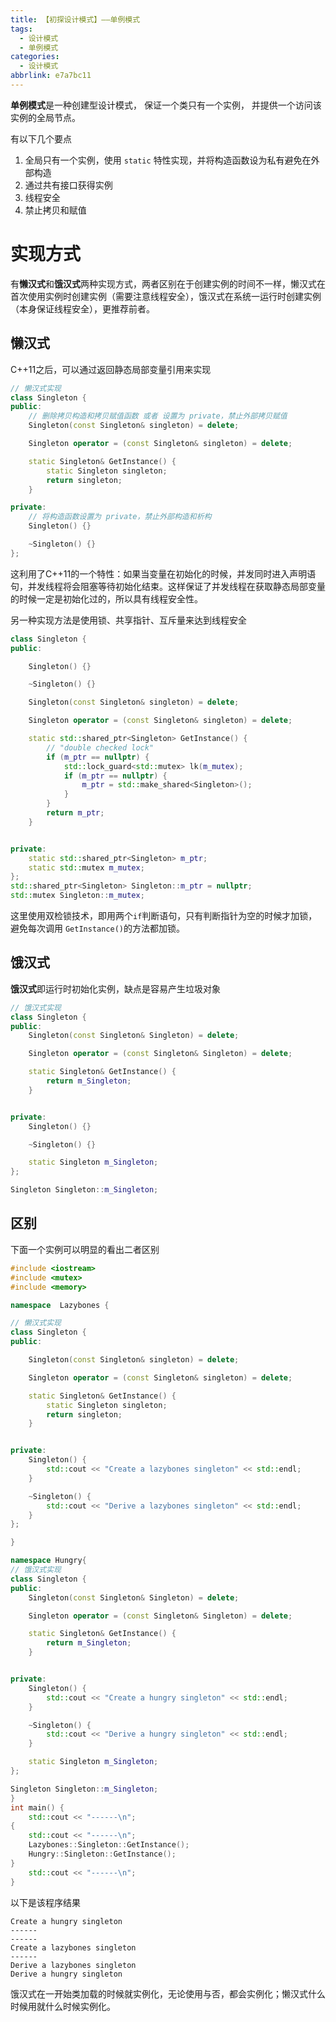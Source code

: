 ```yaml
---
title: 【初探设计模式】——单例模式
tags:
  - 设计模式
  - 单例模式
categories:
  - 设计模式
abbrlink: e7a7bc11
---
```


**单例模式**是一种创建型设计模式， 保证一个类只有一个实例， 并提供一个访问该实例的全局节点。

<!-- more -->

有以下几个要点

1. 全局只有一个实例，使用 `static` 特性实现，并将构造函数设为私有避免在外部构造
2. 通过共有接口获得实例
3. 线程安全
4. 禁止拷贝和赋值

# 实现方式

有**懒汉式**和**饿汉式**两种实现方式，两者区别在于创建实例的时间不一样，懒汉式在首次使用实例时创建实例（需要注意线程安全），饿汉式在系统一运行时创建实例（本身保证线程安全），更推荐前者。

## 懒汉式

C++11之后，可以通过返回静态局部变量引用来实现

``` cpp
// 懒汉式实现
class Singleton {
public:
    // 删除拷贝构造和拷贝赋值函数 或者 设置为 private，禁止外部拷贝赋值
    Singleton(const Singleton& singleton) = delete;

    Singleton operator = (const Singleton& singleton) = delete;

    static Singleton& GetInstance() {
        static Singleton singleton;
        return singleton;
    }

private:
    // 将构造函数设置为 private，禁止外部构造和析构
    Singleton() {}

    ~Singleton() {}
};
```

这利用了C++11的一个特性：如果当变量在初始化的时候，并发同时进入声明语句，并发线程将会阻塞等待初始化结束。这样保证了并发线程在获取静态局部变量的时候一定是初始化过的，所以具有线程安全性。

另一种实现方法是使用锁、共享指针、互斥量来达到线程安全

``` cpp
class Singleton {
public:

    Singleton() {}

    ~Singleton() {}

    Singleton(const Singleton& singleton) = delete;

    Singleton operator = (const Singleton& singleton) = delete;

    static std::shared_ptr<Singleton> GetInstance() {
        // "double checked lock"
        if (m_ptr == nullptr) {
            std::lock_guard<std::mutex> lk(m_mutex);
            if (m_ptr == nullptr) {
                m_ptr = std::make_shared<Singleton>();
            }
        }
        return m_ptr;
    }


private:
    static std::shared_ptr<Singleton> m_ptr;
    static std::mutex m_mutex;
};
std::shared_ptr<Singleton> Singleton::m_ptr = nullptr;
std::mutex Singleton::m_mutex;
```

这里使用双检锁技术，即用两个`if`判断语句，只有判断指针为空的时候才加锁，避免每次调用 `GetInstance()`的方法都加锁。

## 饿汉式

**饿汉式**即运行时初始化实例，缺点是容易产生垃圾对象

``` cpp
// 饿汉式实现
class Singleton {
public:
    Singleton(const Singleton& Singleton) = delete;

    Singleton operator = (const Singleton& Singleton) = delete;

    static Singleton& GetInstance() {
        return m_Singleton;
    }


private:
    Singleton() {}

    ~Singleton() {}

    static Singleton m_Singleton;
};

Singleton Singleton::m_Singleton;
```
## 区别

下面一个实例可以明显的看出二者区别

``` cpp
#include <iostream>
#include <mutex>
#include <memory>

namespace  Lazybones {

// 懒汉式实现
class Singleton {
public:

    Singleton(const Singleton& singleton) = delete;

    Singleton operator = (const Singleton& singleton) = delete;

    static Singleton& GetInstance() {
        static Singleton singleton;
        return singleton;
    }


private:
    Singleton() {
        std::cout << "Create a lazybones singleton" << std::endl;
    }

    ~Singleton() {
        std::cout << "Derive a lazybones singleton" << std::endl;
    }
};

}

namespace Hungry{
// 饿汉式实现
class Singleton {
public:
    Singleton(const Singleton& Singleton) = delete;

    Singleton operator = (const Singleton& Singleton) = delete;

    static Singleton& GetInstance() {
        return m_Singleton;
    }


private:
    Singleton() {
        std::cout << "Create a hungry singleton" << std::endl;
    }

    ~Singleton() {
        std::cout << "Derive a hungry singleton" << std::endl;
    }

    static Singleton m_Singleton;
};

Singleton Singleton::m_Singleton;
}
int main() {
    std::cout << "------\n";
{
    std::cout << "------\n";
    Lazybones::Singleton::GetInstance();
    Hungry::Singleton::GetInstance();
}
    std::cout << "------\n";
}
```
以下是该程序结果

```
Create a hungry singleton
------
------
Create a lazybones singleton
------
Derive a lazybones singleton
Derive a hungry singleton
```

饿汉式在一开始类加载的时候就实例化，无论使用与否，都会实例化；懒汉式什么时候用就什么时候实例化。
